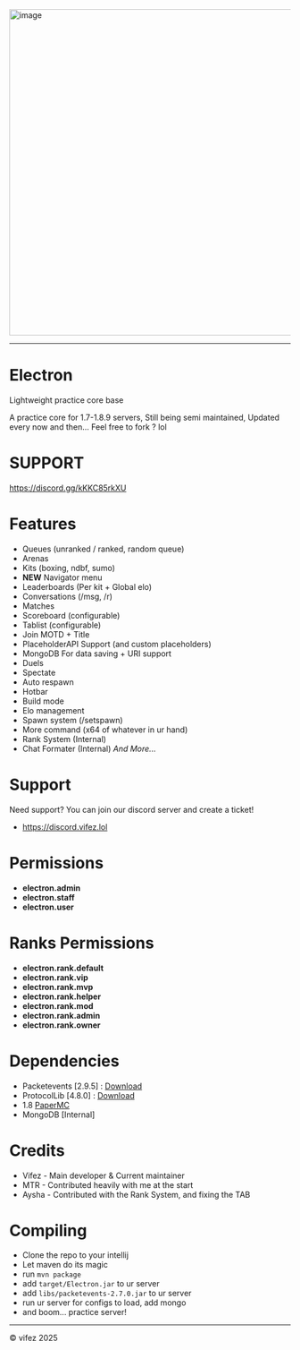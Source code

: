 <img width="1042" height="583" alt="image" src="https://github.com/user-attachments/assets/8d72d6ad-8185-4ac0-9a91-c6a5c14a4bcb" />

---

# Electron

Lightweight practice core base

A practice core for 1.7-1.8.9 servers, Still being semi maintained, Updated every now and then...
Feel free to fork ? lol

# SUPPORT
https://discord.gg/kKKC85rkXU

# Features
- Queues (unranked / ranked, random queue)
- Arenas
- Kits (boxing, ndbf, sumo)
- **NEW** Navigator menu
- Leaderboards (Per kit + Global elo)
- Conversations (/msg, /r)
- Matches
- Scoreboard (configurable)
- Tablist (configurable)
- Join MOTD + Title
- PlaceholderAPI Support (and custom placeholders)
- MongoDB For data saving + URI support
- Duels
- Spectate
- Auto respawn
- Hotbar
- Build mode
- Elo management
- Spawn system (/setspawn)
- More command (x64 of whatever in ur hand)
- Rank System (Internal)
- Chat Formater (Internal)
*And More...*

# Support
Need support? You can join our discord server and create a ticket!
- https://discord.vifez.lol

# Permissions
- **electron.admin**
- **electron.staff**
- **electron.user**

# Ranks Permissions
- **electron.rank.default**
- **electron.rank.vip**
- **electron.rank.mvp**
- **electron.rank.helper**
- **electron.rank.mod**
- **electron.rank.admin**
- **electron.rank.owner**

# Dependencies
- Packetevents [2.9.5] : [Download](https://www.spigotmc.org/resources/packetevents-api.80279/)
- ProtocolLib [4.8.0] : [Download](https://www.spigotmc.org/resources/protocollib.1997/download?version=443701)
- 1.8 [PaperMC](https://fill-data.papermc.io/v1/objects/7ff6d2cec671ef0d95b3723b5c92890118fb882d73b7f8fa0a2cd31d97c55f86/paper-1.8.8-445.jar)
- MongoDB [Internal]

# Credits
- Vifez - Main developer & Current maintainer
- MTR - Contributed heavily with me at the start
- Aysha - Contributed with the Rank System, and fixing the TAB

# Compiling
- Clone the repo to your intellij
- Let maven do its magic
- run `mvn package`
- add `target/Electron.jar` to ur server
- add `libs/packetevents-2.7.0.jar` to ur server
- run ur server for configs to load, add mongo
- and boom... practice server!
---
© vifez 2025
